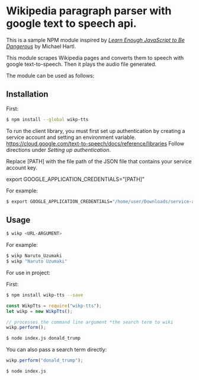 # Wikipedia paragraph parser with google text to speech api.

This is a sample NPM module inspired by [*Learn Enough JavaScript to Be Dangerous*](https://www.learnenough.com/javascript-tutorial) by Michael Hartl.

This module scrapes Wikipedia pages and converts them to speech with google text-to-speech. Then it plays the audio file generated.

The module can be used as follows:

## Installation

First:
```sh
$ npm install --global wikp-tts
```

To run the client library, you must first set up authentication by creating a service account and setting an environment variable.
https://cloud.google.com/text-to-speech/docs/reference/libraries
Follow directions under *Setting up authentication*.

Replace [PATH] with the file path of the JSON file that contains your service account key.

export GOOGLE_APPLICATION_CREDENTIALS="[PATH]"

For example:

```sh
$ export GOOGLE_APPLICATION_CREDENTIALS="/home/user/Downloads/service-account-file.json"
```

## Usage

```sh
$ wikp <URL-ARGUMENT> 
```
For example:

```sh
$ wikp Naruto_Uzumaki
$ wikp "Naruto Uzumaki"
```

For use in project:

First:
```sh
$ npm install wikp-tts --save
```

```javascript
const WikpTts = require("wikp-tts");
let wikp = new WikpTts();

// processes the command line argument *the search term to wiki
wikp.perform();
```

```sh
$ node index.js donald_trump
```

You can also pass a search term directly:

```javascript
wikp.perform("donald_trump");
```
```sh
$ node index.js
```

